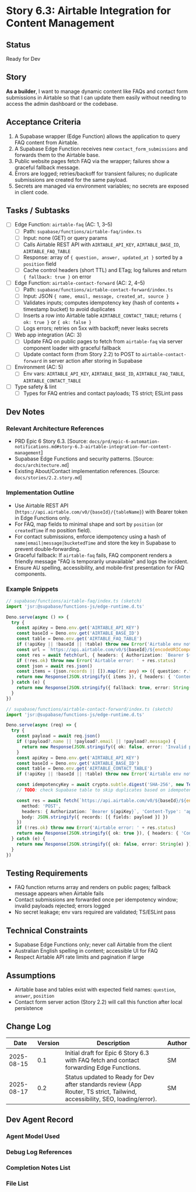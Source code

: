 # Story 6.3: Airtable Integration for Content Management

## Status

Ready for Dev

## Story

**As a builder**, I want to manage dynamic content like FAQs and contact form submissions in Airtable so that I can update them easily without needing to access the admin dashboard or the codebase.

## Acceptance Criteria

1. A Supabase wrapper (Edge Function) allows the application to query FAQ content from Airtable.
2. A Supabase Edge Function receives new `contact_form_submissions` and forwards them to the Airtable base.
3. Public website pages fetch FAQ via the wrapper; failures show a graceful fallback message.
4. Errors are logged; retries/backoff for transient failures; no duplicate submissions are created for the same payload.
5. Secrets are managed via environment variables; no secrets are exposed in client code.

## Tasks / Subtasks

- [ ] Edge Function: `airtable-faq` (AC: 1, 3–5)
  - [ ] Path: `supabase/functions/airtable-faq/index.ts`
  - [ ] Input: none (GET) or query params
  - [ ] Calls Airtable REST API with `AIRTABLE_API_KEY`, `AIRTABLE_BASE_ID`, `AIRTABLE_FAQ_TABLE`
  - [ ] Response: array of `{ question, answer, updated_at }` sorted by a `position` field
  - [ ] Cache control headers (short TTL) and ETag; log failures and return `{ fallback: true }` on error
- [ ] Edge Function: `airtable-contact-forward` (AC: 2, 4–5)
  - [ ] Path: `supabase/functions/airtable-contact-forward/index.ts`
  - [ ] Input: JSON `{ name, email, message, created_at, source }`
  - [ ] Validates inputs; computes idempotency key (hash of contents + timestamp bucket) to avoid duplicates
  - [ ] Inserts a row into Airtable table `AIRTABLE_CONTACT_TABLE`; returns `{ ok: true }` or `{ ok: false }`
  - [ ] Logs errors; retries on 5xx with backoff; never leaks secrets
- [ ] Web app integration (AC: 3)
  - [ ] Update FAQ on public pages to fetch from `airtable-faq` via server component loader with graceful fallback
  - [ ] Update contact form (from Story 2.2) to POST to `airtable-contact-forward` in server action after storing in Supabase
- [ ] Environment (AC: 5)
  - [ ] Env vars: `AIRTABLE_API_KEY`, `AIRTABLE_BASE_ID`, `AIRTABLE_FAQ_TABLE`, `AIRTABLE_CONTACT_TABLE`
- [ ] Type safety & lint
  - [ ] Types for FAQ entries and contact payloads; TS strict; ESLint pass

## Dev Notes

### Relevant Architecture References

- PRD Epic 6 Story 6.3. [Source: `docs/prd/epic-6-automation-notifications.md#story-6.3-airtable-integration-for-content-management`]
- Supabase Edge Functions and security patterns. [Source: `docs/architecture.md`]
- Existing About/Contact implementation references. [Source: `docs/stories/2.2.story.md`]

### Implementation Outline

- Use Airtable REST API (`https://api.airtable.com/v0/{baseId}/{tableName}`) with Bearer token in Edge Functions only.
- For FAQ, map fields to minimal shape and sort by `position` (or `createdTime` if no position field).
- For contact submissions, enforce idempotency using a hash of `name|email|message|bucketedTime` and store the key in Supabase to prevent double‑forwarding.
- Graceful fallback: If `airtable-faq` fails, FAQ component renders a friendly message "FAQ is temporarily unavailable" and logs the incident.
- Ensure AU spelling, accessibility, and mobile‑first presentation for FAQ components.

### Example Snippets

```ts
// supabase/functions/airtable-faq/index.ts (sketch)
import 'jsr:@supabase/functions-js/edge-runtime.d.ts'

Deno.serve(async () => {
  try {
    const apiKey = Deno.env.get('AIRTABLE_API_KEY')
    const baseId = Deno.env.get('AIRTABLE_BASE_ID')
    const table = Deno.env.get('AIRTABLE_FAQ_TABLE')
    if (!apiKey || !baseId || !table) throw new Error('Airtable env not configured')
    const url = `https://api.airtable.com/v0/${baseId}/${encodeURIComponent(table)}?sort[0][field]=position&sort[0][direction]=asc`
    const res = await fetch(url, { headers: { Authorization: `Bearer ${apiKey}` } })
    if (!res.ok) throw new Error('Airtable error: ' + res.status)
    const json = await res.json()
    const items = (json.records || []).map((r: any) => ({ question: r.fields.question, answer: r.fields.answer, updated_at: r.fields.updated_at || r.createdTime }))
    return new Response(JSON.stringify({ items }), { headers: { 'Content-Type': 'application/json', 'Cache-Control': 'public, max-age=120', ETag: crypto.randomUUID() } })
  } catch (e) {
    return new Response(JSON.stringify({ fallback: true, error: String(e) }), { status: 200, headers: { 'Content-Type': 'application/json' } })
  }
})
```

```ts
// supabase/functions/airtable-contact-forward/index.ts (sketch)
import 'jsr:@supabase/functions-js/edge-runtime.d.ts'

Deno.serve(async (req) => {
  try {
    const payload = await req.json()
    if (!payload?.name || !payload?.email || !payload?.message) {
      return new Response(JSON.stringify({ ok: false, error: 'Invalid payload' }), { status: 400 })
    }
    const apiKey = Deno.env.get('AIRTABLE_API_KEY')
    const baseId = Deno.env.get('AIRTABLE_BASE_ID')
    const table = Deno.env.get('AIRTABLE_CONTACT_TABLE')
    if (!apiKey || !baseId || !table) throw new Error('Airtable env not configured')

    const idempotencyKey = await crypto.subtle.digest('SHA-256', new TextEncoder().encode(`${payload.name}|${payload.email}|${payload.message}|${new Date().toISOString().slice(0,13)}`))
    // TODO: check Supabase table to skip duplicates based on idempotencyKey

    const res = await fetch(`https://api.airtable.com/v0/${baseId}/${encodeURIComponent(table)}`, {
      method: 'POST',
      headers: { Authorization: `Bearer ${apiKey}`, 'Content-Type': 'application/json' },
      body: JSON.stringify({ records: [{ fields: payload }] })
    })
    if (!res.ok) throw new Error('Airtable error: ' + res.status)
    return new Response(JSON.stringify({ ok: true }), { headers: { 'Content-Type': 'application/json' } })
  } catch (e) {
    return new Response(JSON.stringify({ ok: false, error: String(e) }), { status: 500, headers: { 'Content-Type': 'application/json' } })
  }
})
```

## Testing Requirements

- FAQ function returns array and renders on public pages; fallback message appears when Airtable fails
- Contact submissions are forwarded once per idempotency window; invalid payloads rejected; errors logged
- No secret leakage; env vars required are validated; TS/ESLint pass

## Technical Constraints

- Supabase Edge Functions only; never call Airtable from the client
- Australian English spelling in content; accessible UI for FAQ
- Respect Airtable API rate limits and pagination if large

## Assumptions

- Airtable base and tables exist with expected field names: `question`, `answer`, `position`
- Contact form server action (Story 2.2) will call this function after local persistence

## Change Log

| Date | Version | Description | Author |
|------|---------|-------------|--------|
| 2025-08-15 | 0.1 | Initial draft for Epic 6 Story 6.3 with FAQ fetch and contact forwarding Edge Functions. | SM |
| 2025-08-17 | 0.2 | Status updated to Ready for Dev after standards review (App Router, TS strict, Tailwind, accessibility, SEO, loading/error). | SM |

## Dev Agent Record

### Agent Model Used

### Debug Log References

### Completion Notes List

### File List
